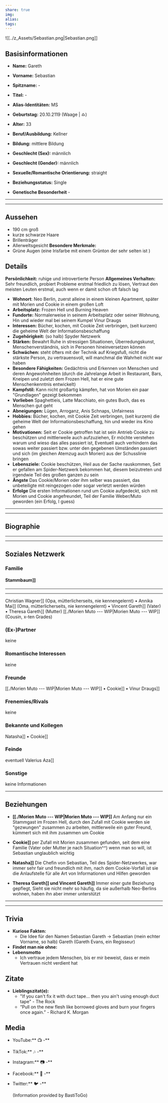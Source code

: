 ```yaml
---
share: true
img: 
alias: 
tags: 
---
```

![[../z_Assets/Sebastian.png|Sebastian.png]]
## Basisinformationen
- **Name:**  Gareth
- **Vorname:** Sebastian
- **Spitzname:** - 
- **Titel:** - 
- **Alias-Identitäten:** MS 

- **Geburtstag:**  20.10.2119 (Waage | ♎)
- **Alter:**  33
- **Beruf/Ausbildung:** Kellner
- **Bildung:**  mittlere Bildung
- **Geschlecht (Sex):**  männlich
- **Geschlecht (Gender):** männlich
- **Sexuelle/Romantische Orientierung:** straight
- **Beziehungsstatus:**  Single
- **Genetische Besonderheit** - 
---
---
## Aussehen
- 190 cm groß
- kurze schwarze Haare
- Brillenträger
- Allerweltsgesicht
**Besondere Merkmale:** 
- Grüne Augen (eine Irisfarbe mit einem Grünton der sehr selten ist )

## Details
**Persönlichkeit:** ruhige und introvertierte Person
**Allgemeines Verhalten:** Sehr freundlich, probiert Probleme erstmal friedlich zu lösen, Vertraut den meisten Leuten erstmal, auch wenn er damit schon oft falsch lag
- **Wohnort**: Neo Berlin, zuerst alleine in einem kleinen Apartment, später mit Morien und Cookie in einem großen Loft
- **Arbeitsplatz:** Frozen Hell und Burning Heaven
- **Fundorte:** Normalerweise in seinem Arbeitsplatz oder seiner Wohnung, Hin und wieder mal bei seinem Kumpel Vinur Draugs
- **Interessen:** Bücher, kochen, mit Cookie Zeit verbringen, (seit kurzem) die geheime Welt der Informationsbeschaffung
- **Zugehörigkeit:** (so halb) Spyder Netzwerk
- **Stärken:** Bewahrt Ruhe in stressigen Situationen, Überredungskunst, Menschenverständnis, sich in Personen hineinversetzen können
- **Schwächen:** steht öfters mit der Technik auf Kriegsfuß, nicht die stärkste Person, zu vertrauensvoll, will manchmal die Wahrheit nicht war haben
- **Besondere Fähigkeiten:** Gedächtnis und Erkennen von Menschen und deren Angewohnheiten (durch die Jahrelange Arbeit in Restaurant, Bars, Kneipen und zuletzt dem Frozen Hell, hat er eine gute Menschenkenntnis entwickelt)
- **Kampfstil:** Kann nicht großartig kämpfen, hat von Morien ein paar "Grundlagen" gezeigt bekommen
- **Vorlieben** Spaghettieis, Latte Macchiato, ein gutes Buch, das es Menschen gut geht
- **Abneigungen:** Lügen, Arroganz, Anis Schnaps, Unfairness
- **Hobbies:** Bücher, kochen, mit Cookie Zeit verbringen, (seit kurzem) die geheime Welt der Informationsbeschaffung, hin und wieder ins Kino gehen
- **Motivationen:** Seit er Cookie getroffen hat ist sein Antrieb Cookie zu beschützen und mittlerweile auch aufzuziehen, Er möchte verstehen warum und wieso das alles passiert ist, Eventuell auch verhindern das sowas weiter passiert bzw. unter den gegebenen Umständen passiert und sich (im gleichen Atemzug auch Morien) aus der Schusslinie bringen
- **Lebensziele:** Cookie beschützen, Heil aus der Sache rauskommen, Seit er gefallen am Spider-Netzwerk bekommen hat, diesem beizutreten und irgendwie Teil des großen ganzen zu sein
- **Ängste** Das Cookie/Morien oder ihm selber was passiert, das unbeteiligte mit reingezogen oder sogar verletzt werden würden
- **Erfolge** Die ersten Informationen rund um Cookie aufgedeckt, sich mit Morien und Cookie angefreundet, Teil der Familie Weber/Muto geworden (ein Erfolg, I guess)
---
---
## Biographie
---
---
## Soziales Netzwerk
### Familie
#### Stammbaum]]
---
---
Christian Wagner]] (Opa, mütterlicherseits, nie kennengelernt) • Annika Mai]] (Oma, mütterlicherseits, nie kennengelernt) • Vincent Gareth]] (Vater)  • 
Theresa Gareth]] (Mutter)
[[./Morien Muto --- WIP|Morien Muto --- WIP]] (Cousin, x-ten Grades)
### (Ex-)Partner
keine 
### Romantische Interessen
keine
### Freunde
[[./Morien Muto --- WIP|Morien Muto --- WIP]] • Cookie]] • Vinur Draugs]]
### Frenemies/Rivals
keine 
### Bekannte und Kollegen
Natasha]] • Cookie]] 
### Feinde
eventuell Valerius Aza]]
### Sonstige
keine Informationen

---
## Beziehungen
 - **[[./Morien Muto --- WIP|Morien Muto --- WIP]]** 
 Am Anfang nur ein Stammgast im Frozen Hell, durch den Zufall mit Cookie werden sie "gezwungen" zusammen zu arbeiten, mittlerweile ein guter Freund, kümmert sich mit ihm zusammen um Cookie

- **Cookie]]**
per Zufall mit Morien zusammen gefunden, seit dem eine Familie (Vater oder Mutter je nach Situation^^) wenn man so will, ist Sebastian unglaublich wichtig

- **Natasha]]**
Die Chefin von Sebastian, Teil des Spider-Netzwerkes, war immer sehr fair und freundlich mit ihm, nach dem Cookie-Vorfall ist sie die Anlaufstelle für alle Art von Informationen und Hilfen geworden

- **Theresa Gareth]] und Vincent Gareth]]**
Immer einer gute Beziehung gepflegt, Sieht sie nicht mehr so häufig, da sie außerhalb Neo-Berlins wohnen, haben ihn aber immer unterstützt
---
---
## Trivia
- **Kuriose Fakten:**
	- Die Idee für den Namen Sebastian Gareth -> Sebastian (mein echter Vorname, so halb) Gareth (Gareth Evans, ein Regisseur) 
- **Findet man nie ohne:**
- **Lebensmotto**
	- Ich vertraue jedem Menschen, bis er mir beweist, dass er mein Vertrauen nicht verdient hat
## Zitate
- **Lieblingszitat(e):**
	- "If you can't fix it with duct tape... then you ain't using enough duct tape" - The Rock
	- “Pull on the new flesh like borrowed gloves and burn your fingers once again.” - Richard K. Morgan
## Media
- YouTube:** 📺 -**
- TikTok:** 🎶 -**
- Instagram:** 📷 -**
- Facebook:** 📘 -**
- Twitter:** 🐦 -**
  
  
  (Information provided by BastiToGo)